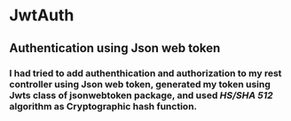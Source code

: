 # JwtAuth
## Authentication using Json web token
### I had tried to add authenthication and authorization to my rest controller using **Json web token**, generated my token using **Jwts** class of **jsonwebtoken** package, and used *HS/SHA 512* algorithm as Cryptographic hash function.
